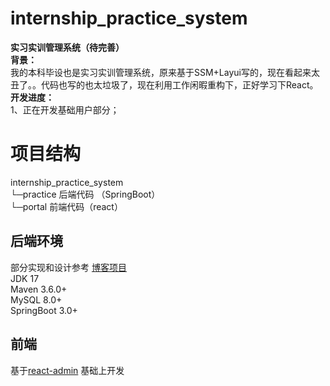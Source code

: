 # internship_practice_system
**实习实训管理系统（待完善）**   
    **背景：**    
         我的本科毕设也是实习实训管理系统，原来基于SSM+Layui写的，现在看起来太丑了。。代码也写的也太垃圾了，现在利用工作闲暇重构下，正好学习下React。  
    **开发进度：**  
      1、正在开发基础用户部分；  

# 项目结构
internship_practice_system  
  └─practice 后端代码 （SpringBoot）      
  └─portal 前端代码（react）      
  
 
## 后端环境     
部分实现和设计参考  [博客项目](https://github.com/X1192176811/blog.git)     
JDK 17  
Maven 3.6.0+  
MySQL 8.0+  
SpringBoot 3.0+  

## 前端

基于[react-admin](https://github.com/sxfad/react-admin) 基础上开发
